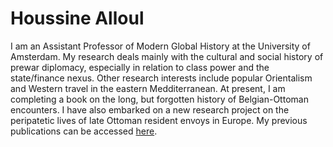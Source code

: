 # Houssine Alloul

I am an Assistant Professor of Modern Global History at the University of Amsterdam. My research deals mainly with the cultural and social history of prewar diplomacy, especially in relation to class power and the state/finance nexus. Other research interests include popular Orientalism and Western travel in the eastern Medditerranean. At present, I am completing a book on the long, but forgotten history of Belgian-Ottoman encounters. I have also embarked on a new research project on the peripatetic lives of late Ottoman resident envoys in Europe. My previous publications can be accessed [here](https://uva.academia.edu/HoussineAlloul). 
